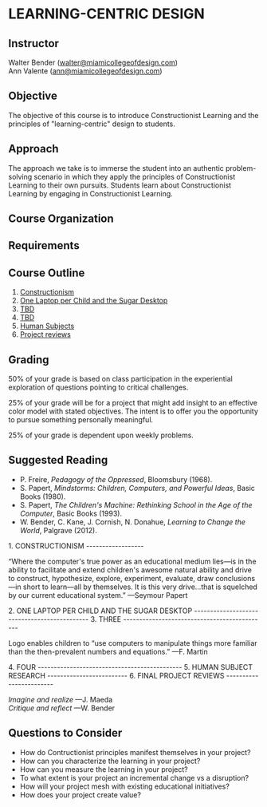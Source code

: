 ﻿LEARNING-CENTRIC DESIGN
=======================

Instructor
----------

Walter Bender (walter@miamicollegeofdesign.com)<br>
Ann Valente (ann@miamicollegeofdesign.com)

Objective
---------

The objective of this course is to introduce Constructionist Learning
and the principles of "learning-centric" design to students.

Approach
--------

The approach we take is to immerse the student into an authentic
problem-solving scenario in which they apply the principles of
Constructionist Learning to their own pursuits. Students learn about
Constructionist Learning by engaging in Constructionist Learning.

Course Organization
-------------------


Requirements
------------


Course Outline
--------------

1. [Constructionism](#CONSTRUCTIONISM)
2. [One Laptop per Child and the Sugar Desktop](#SUGAR)
3. [TBD](#3)
4. [TBD](#4)
5. [Human Subjects](#COUHES)
6. [Project reviews](#PROJECTS)

Grading
-------
50% of your grade is based on class participation in the experiential
exploration of questions pointing to critical challenges.

25% of your grade will be for a project that might add insight to an
effective color model with stated objectives. The intent is to offer
you the opportunity to pursue something personally meaningful.

25% of your grade is dependent upon weekly problems.

Suggested Reading
-----------------

* P. Freire, *Pedagogy of the Oppressed*, Bloomsbury (1968).
* S. Papert, *Mindstorms: Children, Computers, and Powerful Ideas*, Basic Books (1980).
* S. Papert, *The Children's Machine: Rethinking School in the Age of the Computer*, Basic Books (1993).
* W. Bender, C. Kane, J. Cornish, N. Donahue, *Learning to Change the World*, Palgrave (2012).

<a name="CONSTRUCTIONISM">
1. CONSTRUCTIONISM
------------------
</a>

“Where the computer's true power as an educational medium
lies&mdash;is in the ability to facilitate and extend children's
awesome natural ability and drive to construct, hypothesize, explore,
experiment, evaluate, draw conclusions&mdash;in short to
learn&mdash;all by themselves. It is this very drive...that is
squelched by our current educational system.” &mdash;Seymour Papert

<a name="SUGAR">
2. ONE LAPTOP PER CHILD AND THE SUGAR DESKTOP
---------------------------------------------
</a>

<a name="3">
3. THREE
---------------------------------------------
</a>

Logo enables children to “use computers to manipulate things more
familiar than the then-prevalent numbers and equations.”
&mdash;F. Martin

<a name="4">
4. FOUR
---------------------------------------------
</a>

<a name="COUHES">
5. HUMAN SUBJECT RESEARCH
-------------------------
</a>


<a name="PROJECTS">
6. FINAL PROJECT REVIEWS
------------------------
</a>

*Imagine and realize* &mdash;J. Maeda<br>*Critique and reflect* &mdash;W. Bender

Questions to Consider
---------------------
* How do Contructionist principles manifest themselves in your project?
* How can you characterize the learning in your project?
* How can you measure the learning in your project?
* To what extent is your project an incremental change vs a disruption?
* How will your project mesh with existing educational initiatives?
* How does your project create value?
